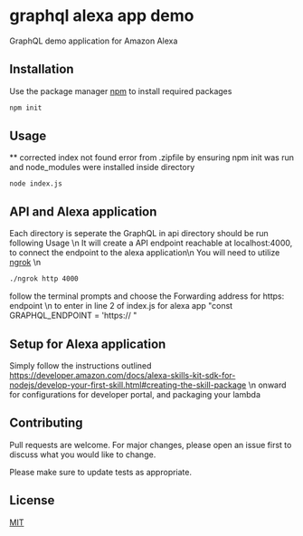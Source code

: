 # graphql alexa app demo

GraphQL demo application for Amazon Alexa

## Installation

Use the package manager [npm](https://www.npmjs.com/) to install required packages


```bash
npm init
```

## Usage
** corrected index not found error from .zipfile by ensuring npm init was run and node_modules were installed inside directory

```node
node index.js
```
## API and Alexa application
Each directory is seperate the GraphQL in api directory should be run following Usage \n
It will create a API endpoint reachable at localhost:4000, to connect the endpoint to the alexa application\n
You will need to utilize [ngrok](https://ngrok.com/) \n
```bash
./ngrok http 4000
```
follow the terminal prompts and choose the Forwarding address for https: endpoint \n
to enter in line 2 of index.js for alexa app "const GRAPHQL_ENDPOINT = 'https:// "

## Setup for Alexa application
Simply follow the instructions outlined https://developer.amazon.com/docs/alexa-skills-kit-sdk-for-nodejs/develop-your-first-skill.html#creating-the-skill-package \n
onward for configurations for developer portal, and packaging your lambda
## Contributing
Pull requests are welcome. For major changes, please open an issue first to discuss what you would like to change.

Please make sure to update tests as appropriate.

## License
[MIT](https://choosealicense.com/licenses/mit/)
